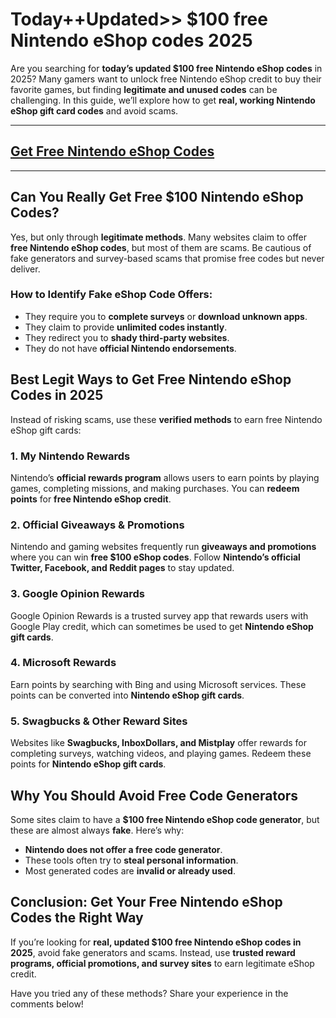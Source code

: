 # **Today++Updated>> $100 free Nintendo eShop codes 2025**

Are you searching for **today’s updated $100 free Nintendo eShop codes** in 2025? Many gamers want to unlock free Nintendo eShop credit to buy their favorite games, but finding **legitimate and unused codes** can be challenging. In this guide, we’ll explore how to get **real, working Nintendo eShop gift card codes** and avoid scams.

---
## [Get Free Nintendo eShop Codes](https://codesloot.com/)
---
## Can You Really Get Free $100 Nintendo eShop Codes?

Yes, but only through **legitimate methods**. Many websites claim to offer **free Nintendo eShop codes**, but most of them are scams. Be cautious of fake generators and survey-based scams that promise free codes but never deliver.

### How to Identify Fake eShop Code Offers:
- They require you to **complete surveys** or **download unknown apps**.
- They claim to provide **unlimited codes instantly**.
- They redirect you to **shady third-party websites**.
- They do not have **official Nintendo endorsements**.

## Best Legit Ways to Get Free Nintendo eShop Codes in 2025

Instead of risking scams, use these **verified methods** to earn free Nintendo eShop gift cards:

### 1. **My Nintendo Rewards**
Nintendo’s **official rewards program** allows users to earn points by playing games, completing missions, and making purchases. You can **redeem points** for **free Nintendo eShop credit**.

### 2. **Official Giveaways & Promotions**
Nintendo and gaming websites frequently run **giveaways and promotions** where you can win **free $100 eShop codes**. Follow **Nintendo’s official Twitter, Facebook, and Reddit pages** to stay updated.

### 3. **Google Opinion Rewards**
Google Opinion Rewards is a trusted survey app that rewards users with Google Play credit, which can sometimes be used to get **Nintendo eShop gift cards**.

### 4. **Microsoft Rewards**
Earn points by searching with Bing and using Microsoft services. These points can be converted into **Nintendo eShop gift cards**.

### 5. **Swagbucks & Other Reward Sites**
Websites like **Swagbucks, InboxDollars, and Mistplay** offer rewards for completing surveys, watching videos, and playing games. Redeem these points for **Nintendo eShop gift cards**.

## Why You Should Avoid Free Code Generators

Some sites claim to have a **$100 free Nintendo eShop code generator**, but these are almost always **fake**. Here’s why:
- **Nintendo does not offer a free code generator**.
- These tools often try to **steal personal information**.
- Most generated codes are **invalid or already used**.

## Conclusion: Get Your Free Nintendo eShop Codes the Right Way

If you’re looking for **real, updated $100 free Nintendo eShop codes in 2025**, avoid fake generators and scams. Instead, use **trusted reward programs, official promotions, and survey sites** to earn legitimate eShop credit.

Have you tried any of these methods? Share your experience in the comments below!
